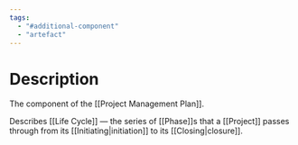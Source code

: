 ```yaml
---
tags:
  - "#additional-component"
  - "artefact"
---
```

# Description
The component of the [[Project Management Plan]].

Describes [[Life Cycle]] — the series of [[Phase]]s that a [[Project]] passes through from its [[Initiating|initiation]] to its [[Closing|closure]].